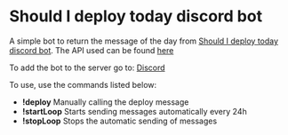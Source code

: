 # Should I deploy today discord bot

A simple bot to return the message of the day from [Should I deploy today discord bot](https://shouldideploy.today/.). The API used can be found [here](http://shouldideploy.today/api?tz=America/Sao_Paulo)

To add the bot to the server go to: [Discord](https://discord.com/api/oauth2/authorize?client_id=957157518772146258&permissions=3072&scope=bot%20applications.commands)

To use, use the commands listed below:
- **!deploy** Manually calling the deploy message
- **!startLoop** Starts sending messages automatically every 24h
- **!stopLoop** Stops the automatic sending of messages
